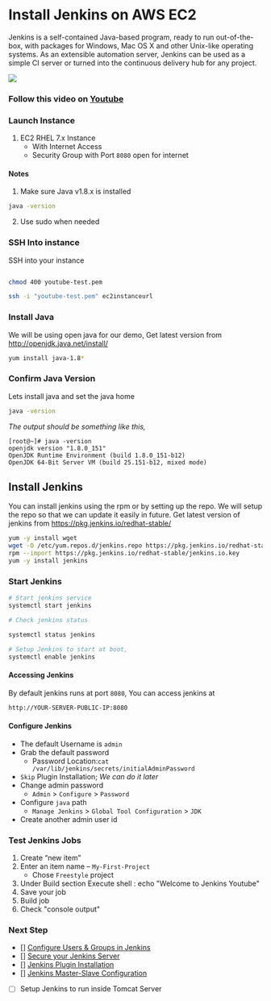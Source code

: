 # Install Jenkins on AWS EC2
Jenkins is a self-contained Java-based program, ready to run out-of-the-box, with packages for Windows, Mac OS X and other Unix-like operating systems. As an extensible automation server, Jenkins can be used as a simple CI server or turned into the continuous delivery hub for any project.

<img src="https://wiki.jenkins.io/download/attachments/2916393/logo.png?version=1&modificationDate=1302753947000&api=v2"/>

### Follow this video on **[Youtube](https://www.youtube.com/watch?v=atYtvLefOws)**

### Launch Instance
1. EC2 RHEL 7.x Instance
   - With Internet Access
   - Security Group with Port `8080` open for internet

#### Notes
1. Make sure Java v1.8.x is installed
```sh
java -version
```
2. Use sudo when needed

### SSH Into instance
SSH into your instance
```sh

chmod 400 youtube-test.pem

ssh -i "youtube-test.pem" ec2instanceurl

```

### Install Java
We will be using open java for our demo, Get latest version from http://openjdk.java.net/install/
```sh
yum install java-1.8*
```

### Confirm Java Version
Lets install java and set the java home
```sh
java -version
```
_The output should be something like this,_
```
[root@~]# java -version
openjdk version "1.8.0_151"
OpenJDK Runtime Environment (build 1.8.0_151-b12)
OpenJDK 64-Bit Server VM (build 25.151-b12, mixed mode)
```

## Install Jenkins
You can install jenkins using the rpm or by setting up the repo. We will setup the repo so that we can update it easily in future.
Get latest version of jenkins from https://pkg.jenkins.io/redhat-stable/
```sh
yum -y install wget
wget -O /etc/yum.repos.d/jenkins.repo https://pkg.jenkins.io/redhat-stable/jenkins.repo
rpm --import https://pkg.jenkins.io/redhat-stable/jenkins.io.key
yum -y install jenkins
```

### Start Jenkins
```sh
# Start jenkins service
systemctl start jenkins

# Check jenkins status

systemctl status jenkins

# Setup Jenkins to start at boot,
systemctl enable jenkins
```

#### Accessing Jenkins
By default jenkins runs at port `8080`, You can access jenkins at
```sh
http://YOUR-SERVER-PUBLIC-IP:8080
```
#### Configure Jenkins
- The default Username is `admin`
- Grab the default password 
  - Password Location:`cat /var/lib/jenkins/secrets/initialAdminPassword`
- `Skip` Plugin Installation; _We can do it later_
- Change admin password
  - `Admin` > `Configure` > `Password`
- Configure `java` path
  - `Manage Jenkins` > `Global Tool Configuration` > `JDK`  
- Create another admin user id

### Test Jenkins Jobs
1. Create “new item”
1. Enter an item name – `My-First-Project`
   - Chose `Freestyle` project
1. Under Build section
	Execute shell : echo "Welcome to Jenkins Youtube"
1. Save your job 
1. Build job
1. Check "console output"

### Next Step
- [] [Configure Users & Groups in Jenkins]()
- [] [Secure your Jenkins Server]()
- [] [Jenkins Plugin Installation]()
- [] [Jenkins Master-Slave Configuration]()
- [ ] Setup Jenkins to run inside Tomcat Server
